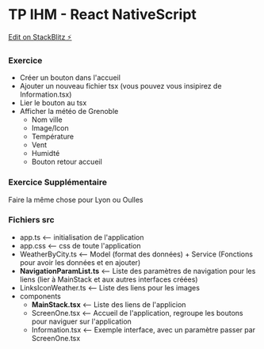 # TP IHM - React NativeScript

[Edit on StackBlitz ⚡️](https://stackblitz.com/edit/nativescript-stackblitz-templates-wca3j3)

### Exercice
- Créer un bouton dans l'accueil
- Ajouter un nouveau fichier tsx (vous pouvez vous insipirez de Information.tsx)
- Lier le bouton au tsx
- Afficher la météo de Grenoble
  - Nom ville
  - Image/Icon
  - Température
  - Vent
  - Humidté
  - Bouton retour accueil 

### Exercice Supplémentaire
Faire la même chose pour Lyon ou Oulles

### Fichiers src
- app.ts <-- initialisation de l'application
- app.css <-- css de toute l'application
- WeatherByCity.ts <-- Model (format des données) + Service (Fonctions pour avoir les données et en ajouter)
- __NavigationParamList.ts__ <-- Liste des paramètres de navigation pour les liens (lier à MainStack et aux autres interfaces créées)
- LinksIconWeather.ts <-- Liste des liens pour les images 
- components
  - __MainStack.tsx__ <-- Liste des liens de l'applicion
  - ScreenOne.tsx <-- Accueil de l'application, regroupe les boutons pour naviguer sur l'application
  - Information.tsx  <-- Exemple interface, avec un paramètre passer par ScreenOne.tsx

